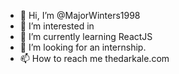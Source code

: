 - 👋 Hi, I’m @MajorWinters1998
- 👀 I’m interested in
- 🌱 I’m currently learning ReactJS
- 💞️ I’m looking for an internship.
- 📫 How to reach me thedarkale.com

<!---
MajorWinters1998/MajorWinters1998 is a ✨ special ✨ repository because its `README.md` (this file) appears on your GitHub profile.
You can click the Preview link to take a look at your changes.
--->
